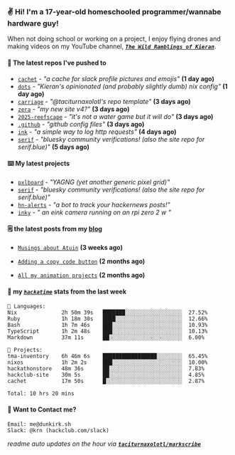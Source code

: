 ### ✌️ Hi! I'm a 17-year-old homeschooled programmer/wannabe hardware guy!

When not doing school or working on a project, I enjoy flying drones and making videos on my YouTube channel, [**_`The Wild Ramblings of Kieran`_**](https://youtube.com/@kieran.rambles).

#### 👷 The latest repos I've pushed to

- [`cachet`](https://github.com/taciturnaxolotl/cachet) - _"a cache for slack profile pictures and emojis"_ **(1 day ago)**
- [`dots`](https://github.com/taciturnaxolotl/dots) - _"Kieran's opinionated (and probably slightly dumb) nix config"_ **(1 day ago)**
- [`carriage`](https://github.com/taciturnaxolotl/carriage) - _"@taciturnaxolotl's repo template"_ **(3 days ago)**
- [`zera`](https://github.com/taciturnaxolotl/zera) - _"my new site v4?"_ **(3 days ago)**
- [`2025-reefscape`](https://github.com/df1317/2025-reefscape) - _"it's not a water game but it will do"_ **(3 days ago)**
- [`.github`](https://github.com/taciturnaxolotl/.github) - _"github config files"_ **(3 days ago)**
- [`ink`](https://github.com/taciturnaxolotl/ink) - _"a simple way to log http requests"_ **(4 days ago)**
- [`serif`](https://github.com/taciturnaxolotl/serif) - _"bluesky community verifications! (also the site repo for serif.blue)"_ **(5 days ago)**

#### ⌨️ My latest projects

- [`pxlboard`](https://github.com/taciturnaxolotl/pxlboard) - _"YAGNG (yet another generic pixel grid)"_
- [`serif`](https://github.com/taciturnaxolotl/serif) - _"bluesky community verifications! (also the site repo for serif.blue)"_
- [`hn-alerts`](https://github.com/taciturnaxolotl/hn-alerts) - _"a bot to track your hackernews posts!"_
- [`inky`](https://github.com/taciturnaxolotl/inky) - _" an eink camera running on an rpi zero 2 w "_

#### 🗒️ the latest posts from my [blog](https://dunkirk.sh)

- [`Musings about Atuin`](https://dunkirk.sh/blog/atuin/) **(3 weeks ago)**

- [`Adding a copy code button`](https://dunkirk.sh/blog/adding-a-copy-button/) **(2 months ago)**

- [`All my animation projects`](https://dunkirk.sh/blog/my-animations/) **(2 months ago)**



#### 📡 my [_`hackatime`_](https://waka.hackclub.com) stats from the last week

```text
💾 Languages:
Nix              2h 50m 39s   ███████░░░░░░░░░░░░░░░░░░  27.52%
Ruby             1h 18m 30s   ████░░░░░░░░░░░░░░░░░░░░░  12.66%
Bash             1h 7m 46s    ███░░░░░░░░░░░░░░░░░░░░░░  10.93%
TypeScript       1h 2m 48s    ███░░░░░░░░░░░░░░░░░░░░░░  10.13%
Markdown         37m 11s      ██░░░░░░░░░░░░░░░░░░░░░░░  6.00%

💼 Projects:
tma-inventory    6h 46m 6s    █████████████████░░░░░░░░  65.45%
nixos            1h 2m 2s     ███░░░░░░░░░░░░░░░░░░░░░░  10.00%
hackathonstore   48m 36s      ██░░░░░░░░░░░░░░░░░░░░░░░  7.83%
hackclub-site    30m 5s       ██░░░░░░░░░░░░░░░░░░░░░░░  4.85%
cachet           17m 50s      █░░░░░░░░░░░░░░░░░░░░░░░░  2.87%

Total: 10 hrs 20 mins
```

#### 📮 Want to Contact me?

```text
Email: me@dunkirk.sh
Slack: @krn (hackclub.com/slack)
```

_readme auto updates on the hour via [**`taciturnaxolotl/markscribe`**](https://github.com/taciturnaxolotl/markscribe)_
